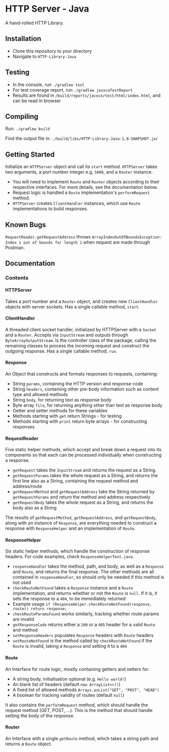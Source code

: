 # HTTP Server - Java

A hand-rolled HTTP Library.

## Installation
 
 - Clone this repository to your directory
 - Navigate to `HTTP-Library-Java`
 
## Testing
 
 - In the console, run `./gradlew test`
 - For test coverage report, run `./gradlew jacocoTestReport`
 - Results are found in `/build/reports/jacoco/test/html/index.html`, and can be read in browser
 
## Compiling
 
Run: `./gradlew build`

Find the output file in: `./build/libs/HTTP-Library-Java-1.0-SNAPSHOT.jar`  

## Getting Started

Initialize an `HTTPServer` object and call its `start` method.
`HTTPServer` takes two arguments, a port number integer e.g. `5000`, and a `Router` instance.

- You will need to implement `Route` and `Router` objects according to their respective interfaces. For more details, see the documentation below.
- Request logic is handled a `Route` implementation's `performRequest` method.
- `HTTPServer` creates `ClientHandler` instances, which use `Route` implementations to build responses. 

## Known Bugs

`RequestReader.getRequestAddress` throws `ArrayIndexOutOfBoundsException: Index 1 out of bounds for length 1` when request are made through Postman.

## Documentation

### Contents

#### HTTPServer

Takes a port number and a `Router` object, and creates new `ClientHandler` objects with server sockets.
Has a single callable method, `start`.

#### ClientHandler

A threaded client socket handler, initialized by HTTPServer with a `Socket` and a `Router`.
Accepts via `InputStream` and outputs through `ByteArrayOutputStream`.
Is the controller class of the package, calling the remaining classes to process the incoming request and construct the outgoing response.
Has a single callable method, `run`.

#### Response

An Object that constructs and formats responses to requests, containing:

- String `params`, containing the HTTP version and response code
- String `headers`, containing other pre-body information such as content type and allowed methods
- String `body`, for returning text as response body
- Byte array `file`, for returning anything other than text as response body
- Getter and setter methods for these variables
- Methods starting with `get` return Strings - for testing
- Methods starting with `print` return byte arrays - for constructing responses

#### RequestReader

Five static helper methods, which accept and break down a request into its components so that each can be processed individually when constructing a response.

- `getRequest` takes the `InputStream` and returns the request as a String.
- `getRequestParams` takes the whole request as a String, and returns the first line also as a String, containing the request method and address/route
- `getRequestMethod` and `getRequestAddress` take the String returned by `getRequestParams` and return the method and address respectively
- `getRequestBody` takes the whole request as a String, and returns the body also as a String

The results of `getRequestMethod`, `getRequestAddress`, and `getRequestBody`, along with an instance of `Response`, are everything needed to construct a response with `ResponseHelper` and an implementation of `Route`.

#### ResponseHelper

Six static helper methods, which handle the construction of response headers.
For code examples, check `ResponseHelperTest.java`.

- `responseHandler` takes the method, path, and body, as well as a `Response` and `Route`, and returns the final response. The other methods are all contained in `responseHandler`, so should only be needed if this method is not used
- `checkRouteNotFound` takes a `Response` instance and a `Route` implementation, and returns whether or not the `Route` is `null`. If it is, it sets the response to a `404`, to be immediately returned
- Example usage `if (ResponseHelper.checkRouteNotFound(response, route)) return response;`
- `checkRouteParamsFound` works similarly, tracking whether route params are invalid
- `getResponseCode` returns either a `200` or a `405` header for a valid `Route` and method
- `setResponseHeaders` populates `Response` headers with `Route` headers
- `setRouteNotFound` is the method called by `checkRouteNotFound` if the `Route` is invalid, taking a `Response` and setting it to a `404`

#### Route

An Interface for route logic, mostly containing getters and setters for:

- A string body, initialisation optional (e.g. `Hello world!`)
- An blank list of headers (default `new ArrayList<>()`)
- A fixed list of allowed methods `Arrays.asList("GET", "POST", "HEAD")`
- A boolean for tracking validity of routes (default `null`)

It also contains the `performRequest` method, which should handle the request method (GET, POST, ...). This is the method that should handle setting the body of the response.

#### Router

An Interface with a single `getRoute` method, which takes a string path and returns a `Route` object.